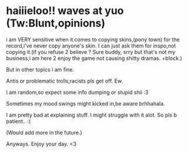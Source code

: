 # haiiieloo!! waves at yuo (Tw:Blunt,opinions) 
i am VERY sensitive when it comes to copying skins,(pony town) for the record,i've never copy anyone's skin. I can just ask them for inspo,not copying it.(if you refuse 2 believe ? Sure buddy, srry but that's not my business,i am here 2 enjoy the game not causing shitty dramas. +block.)

But in other topics i am fine. 

Antis or problematic trolls,racists pls get off. Ew.

I am random,so expect some info dumping or stupid shii :3 

Sometimes my mood swings might kicked in,be aware brhhahala.

I am pretty bad at explaining stuff. I might struggle with it alot. So pls b patient.. :( 

(Would add more in the future.) 

Anyways. Enjoy your day. <3
